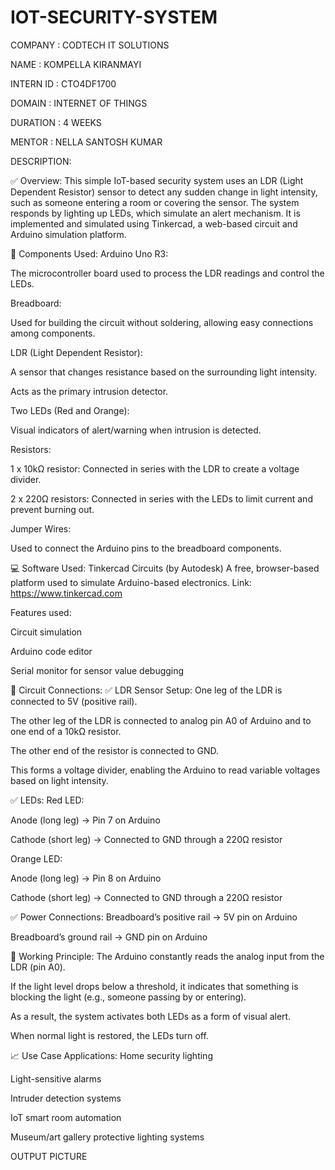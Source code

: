 # IOT-SECURITY-SYSTEM

COMPANY : CODTECH IT SOLUTIONS

NAME : KOMPELLA KIRANMAYI

INTERN ID : CTO4DF1700

DOMAIN : INTERNET OF THINGS

DURATION : 4 WEEKS

MENTOR : NELLA SANTOSH KUMAR

DESCRIPTION:

✅ Overview:
This simple IoT-based security system uses an LDR (Light Dependent Resistor) sensor to detect any sudden change in light intensity, such as someone entering a room or covering the sensor. The system responds by lighting up LEDs, which simulate an alert mechanism. It is implemented and simulated using Tinkercad, a web-based circuit and Arduino simulation platform.

🧰 Components Used:
Arduino Uno R3:

The microcontroller board used to process the LDR readings and control the LEDs.

Breadboard:

Used for building the circuit without soldering, allowing easy connections among components.

LDR (Light Dependent Resistor):

A sensor that changes resistance based on the surrounding light intensity.

Acts as the primary intrusion detector.

Two LEDs (Red and Orange):

Visual indicators of alert/warning when intrusion is detected.

Resistors:

1 x 10kΩ resistor: Connected in series with the LDR to create a voltage divider.

2 x 220Ω resistors: Connected in series with the LEDs to limit current and prevent burning out.

Jumper Wires:

Used to connect the Arduino pins to the breadboard components.

💻 Software Used:
Tinkercad Circuits (by Autodesk)
A free, browser-based platform used to simulate Arduino-based electronics.
Link: https://www.tinkercad.com

Features used:

Circuit simulation

Arduino code editor

Serial monitor for sensor value debugging

🔌 Circuit Connections:
✅ LDR Sensor Setup:
One leg of the LDR is connected to 5V (positive rail).

The other leg of the LDR is connected to analog pin A0 of Arduino and to one end of a 10kΩ resistor.

The other end of the resistor is connected to GND.

This forms a voltage divider, enabling the Arduino to read variable voltages based on light intensity.

✅ LEDs:
Red LED:

Anode (long leg) → Pin 7 on Arduino

Cathode (short leg) → Connected to GND through a 220Ω resistor

Orange LED:

Anode (long leg) → Pin 8 on Arduino

Cathode (short leg) → Connected to GND through a 220Ω resistor

✅ Power Connections:
Breadboard’s positive rail → 5V pin on Arduino

Breadboard’s ground rail → GND pin on Arduino

🧠 Working Principle:
The Arduino constantly reads the analog input from the LDR (pin A0).

If the light level drops below a threshold, it indicates that something is blocking the light (e.g., someone passing by or entering).

As a result, the system activates both LEDs as a form of visual alert.

When normal light is restored, the LEDs turn off.

📈 Use Case Applications:
Home security lighting

Light-sensitive alarms

Intruder detection systems

IoT smart room automation

Museum/art gallery protective lighting systems

OUTPUT PICTURE 
